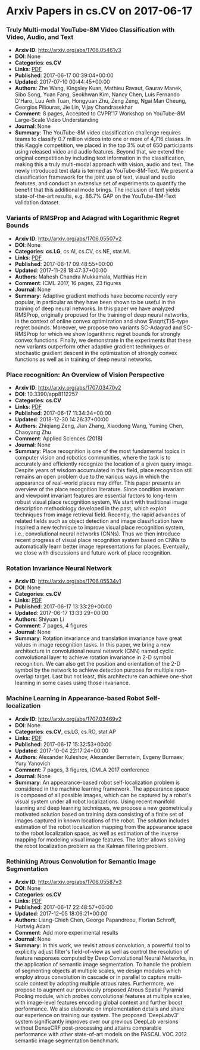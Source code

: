 # Arxiv Papers in cs.CV on 2017-06-17
### Truly Multi-modal YouTube-8M Video Classification with Video, Audio, and Text
- **Arxiv ID**: http://arxiv.org/abs/1706.05461v3
- **DOI**: None
- **Categories**: **cs.CV**
- **Links**: [PDF](http://arxiv.org/pdf/1706.05461v3)
- **Published**: 2017-06-17 00:39:04+00:00
- **Updated**: 2017-07-10 00:44:45+00:00
- **Authors**: Zhe Wang, Kingsley Kuan, Mathieu Ravaut, Gaurav Manek, Sibo Song, Yuan Fang, Seokhwan Kim, Nancy Chen, Luis Fernando D'Haro, Luu Anh Tuan, Hongyuan Zhu, Zeng Zeng, Ngai Man Cheung, Georgios Piliouras, Jie Lin, Vijay Chandrasekhar
- **Comment**: 8 pages, Accepted to CVPR'17 Workshop on YouTube-8M Large-Scale Video
  Understanding
- **Journal**: None
- **Summary**: The YouTube-8M video classification challenge requires teams to classify 0.7 million videos into one or more of 4,716 classes. In this Kaggle competition, we placed in the top 3% out of 650 participants using released video and audio features. Beyond that, we extend the original competition by including text information in the classification, making this a truly multi-modal approach with vision, audio and text. The newly introduced text data is termed as YouTube-8M-Text. We present a classification framework for the joint use of text, visual and audio features, and conduct an extensive set of experiments to quantify the benefit that this additional mode brings. The inclusion of text yields state-of-the-art results, e.g. 86.7% GAP on the YouTube-8M-Text validation dataset.



### Variants of RMSProp and Adagrad with Logarithmic Regret Bounds
- **Arxiv ID**: http://arxiv.org/abs/1706.05507v2
- **DOI**: None
- **Categories**: **cs.LG**, cs.AI, cs.CV, cs.NE, stat.ML
- **Links**: [PDF](http://arxiv.org/pdf/1706.05507v2)
- **Published**: 2017-06-17 09:48:55+00:00
- **Updated**: 2017-11-28 18:47:37+00:00
- **Authors**: Mahesh Chandra Mukkamala, Matthias Hein
- **Comment**: ICML 2017, 16 pages, 23 figures
- **Journal**: None
- **Summary**: Adaptive gradient methods have become recently very popular, in particular as they have been shown to be useful in the training of deep neural networks. In this paper we have analyzed RMSProp, originally proposed for the training of deep neural networks, in the context of online convex optimization and show $\sqrt{T}$-type regret bounds. Moreover, we propose two variants SC-Adagrad and SC-RMSProp for which we show logarithmic regret bounds for strongly convex functions. Finally, we demonstrate in the experiments that these new variants outperform other adaptive gradient techniques or stochastic gradient descent in the optimization of strongly convex functions as well as in training of deep neural networks.



### Place recognition: An Overview of Vision Perspective
- **Arxiv ID**: http://arxiv.org/abs/1707.03470v2
- **DOI**: 10.3390/app8112257
- **Categories**: **cs.CV**
- **Links**: [PDF](http://arxiv.org/pdf/1707.03470v2)
- **Published**: 2017-06-17 11:34:34+00:00
- **Updated**: 2018-12-30 14:26:37+00:00
- **Authors**: Zhiqiang Zeng, Jian Zhang, Xiaodong Wang, Yuming Chen, Chaoyang Zhu
- **Comment**: Applied Sciences (2018)
- **Journal**: None
- **Summary**: Place recognition is one of the most fundamental topics in computer vision and robotics communities, where the task is to accurately and efficiently recognize the location of a given query image. Despite years of wisdom accumulated in this field, place recognition still remains an open problem due to the various ways in which the appearance of real-world places may differ. This paper presents an overview of the place recognition literature. Since condition invariant and viewpoint invariant features are essential factors to long-term robust visual place recognition system, We start with traditional image description methodology developed in the past, which exploit techniques from image retrieval field. Recently, the rapid advances of related fields such as object detection and image classification have inspired a new technique to improve visual place recognition system, i.e., convolutional neural networks (CNNs). Thus we then introduce recent progress of visual place recognition system based on CNNs to automatically learn better image representations for places. Eventually, we close with discussions and future work of place recognition.



### Rotation Invariance Neural Network
- **Arxiv ID**: http://arxiv.org/abs/1706.05534v1
- **DOI**: None
- **Categories**: **cs.CV**
- **Links**: [PDF](http://arxiv.org/pdf/1706.05534v1)
- **Published**: 2017-06-17 13:33:29+00:00
- **Updated**: 2017-06-17 13:33:29+00:00
- **Authors**: Shiyuan Li
- **Comment**: 7 pages, 4 figures
- **Journal**: None
- **Summary**: Rotation invariance and translation invariance have great values in image recognition tasks. In this paper, we bring a new architecture in convolutional neural network (CNN) named cyclic convolutional layer to achieve rotation invariance in 2-D symbol recognition. We can also get the position and orientation of the 2-D symbol by the network to achieve detection purpose for multiple non-overlap target. Last but not least, this architecture can achieve one-shot learning in some cases using those invariance.



### Machine Learning in Appearance-based Robot Self-localization
- **Arxiv ID**: http://arxiv.org/abs/1707.03469v2
- **DOI**: None
- **Categories**: **cs.CV**, cs.LG, cs.RO, stat.AP
- **Links**: [PDF](http://arxiv.org/pdf/1707.03469v2)
- **Published**: 2017-06-17 15:32:53+00:00
- **Updated**: 2017-10-04 22:17:24+00:00
- **Authors**: Alexander Kuleshov, Alexander Bernstein, Evgeny Burnaev, Yury Yanovich
- **Comment**: 7 pages, 3 figures, ICMLA 2017 conference
- **Journal**: None
- **Summary**: An appearance-based robot self-localization problem is considered in the machine learning framework. The appearance space is composed of all possible images, which can be captured by a robot's visual system under all robot localizations. Using recent manifold learning and deep learning techniques, we propose a new geometrically motivated solution based on training data consisting of a finite set of images captured in known locations of the robot. The solution includes estimation of the robot localization mapping from the appearance space to the robot localization space, as well as estimation of the inverse mapping for modeling visual image features. The latter allows solving the robot localization problem as the Kalman filtering problem.



### Rethinking Atrous Convolution for Semantic Image Segmentation
- **Arxiv ID**: http://arxiv.org/abs/1706.05587v3
- **DOI**: None
- **Categories**: **cs.CV**
- **Links**: [PDF](http://arxiv.org/pdf/1706.05587v3)
- **Published**: 2017-06-17 22:48:57+00:00
- **Updated**: 2017-12-05 18:06:21+00:00
- **Authors**: Liang-Chieh Chen, George Papandreou, Florian Schroff, Hartwig Adam
- **Comment**: Add more experimental results
- **Journal**: None
- **Summary**: In this work, we revisit atrous convolution, a powerful tool to explicitly adjust filter's field-of-view as well as control the resolution of feature responses computed by Deep Convolutional Neural Networks, in the application of semantic image segmentation. To handle the problem of segmenting objects at multiple scales, we design modules which employ atrous convolution in cascade or in parallel to capture multi-scale context by adopting multiple atrous rates. Furthermore, we propose to augment our previously proposed Atrous Spatial Pyramid Pooling module, which probes convolutional features at multiple scales, with image-level features encoding global context and further boost performance. We also elaborate on implementation details and share our experience on training our system. The proposed `DeepLabv3' system significantly improves over our previous DeepLab versions without DenseCRF post-processing and attains comparable performance with other state-of-art models on the PASCAL VOC 2012 semantic image segmentation benchmark.



